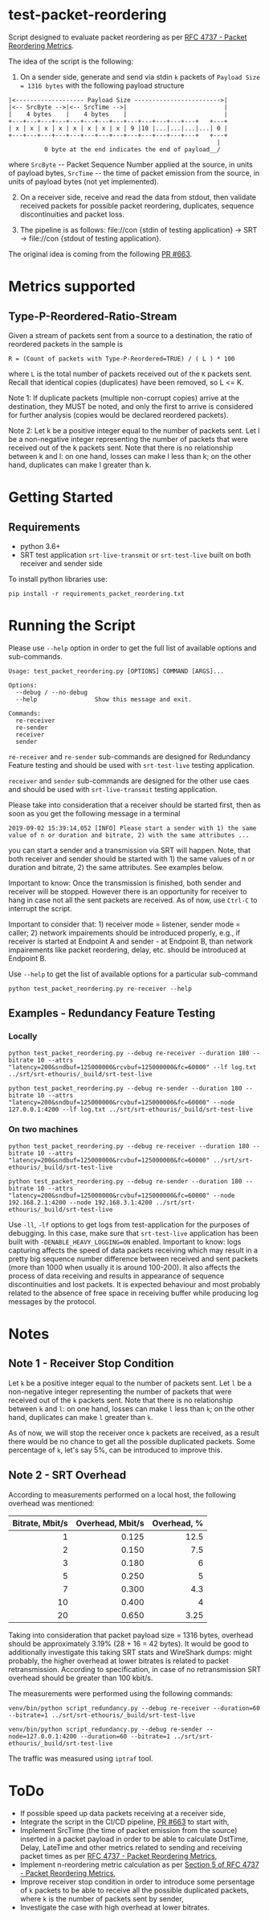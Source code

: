 # test-packet-reordering

Script designed to evaluate packet reordering as per [RFC 4737 - Packet Reordering Metrics](https://tools.ietf.org/html/rfc4737).

The idea of the script is the following:

1. On a sender side, generate and send via stdin `k` packets of `Payload Size = 1316 bytes` with the following payload structure
```
|<------------------- Payload Size ------------------------>|
|<-- SrcByte -->|<-- SrcTime -->|                           |
|    4 bytes    |    4 bytes    |                           |
+---+---+---+---+---+---+---+---+---+---+---+---+---+   +---+
| x | x | x | x | x | x | x | x | 9 |10 |...|...|...|...| 0 |
+---+---+---+---+---+---+---+---+---+---+---+---+---+   +---+
                                                          |
          0 byte at the end indicates the end of payload__/        
```
where `SrcByte` -- Packet Sequence Number applied at the source,
in units of payload bytes,
`SrcTime` -- the time of packet emission from the source,
in units of payload bytes (not yet implemented).

2. On a receiver side, receive and read the data from stdout, then validate received packets for possible packet reordering, duplicates, sequence discontinuities and packet loss.

3. The pipeline is as follows: file://con {stdin of testing application} -> SRT -> file://con {stdout of testing application}.

The original idea is coming from the following [PR #663](https://github.com/Haivision/srt/pull/663).


# Metrics supported

## Type-P-Reordered-Ratio-Stream

Given a stream of packets sent from a source to a destination, the ratio of reordered packets in the sample is 

```
R = (Count of packets with Type-P-Reordered=TRUE) / ( L ) * 100
```

where `L` is the total number of packets received out of the `K` packets sent. Recall that identical copies (duplicates) have been removed, so L <= K.

Note 1: If duplicate packets (multiple non-corrupt copies) arrive at the destination, they MUST be noted, and only the first to arrive is considered for further analysis (copies would be declared reordered packets).  

Note 2: Let k be a positive integer equal to the number of packets sent. Let l be a non-negative integer representing the number of packets that were received out of the k packets sent. Note that there is no relationship between k and l: on one hand, losses can make l less than k; on the other hand, duplicates can make l greater than k.
   
# Getting Started

## Requirements

* python 3.6+
* SRT test application `srt-live-transmit` or `srt-test-live` built on both receiver and sender side

To install python libraries use:
```
pip install -r requirements_packet_reordering.txt
```


# Running the Script

Please use `--help` option in order to get the full list of available options and sub-commands.
```
Usage: test_packet_reordering.py [OPTIONS] COMMAND [ARGS]...

Options:
  --debug / --no-debug
  --help                Show this message and exit.

Commands:
  re-receiver
  re-sender
  receiver
  sender

```

`re-receiver` and `re-sender` sub-commands are designed for Redundancy Feature testing and should be used with `srt-test-live` testing application.

`receiver` and `sender` sub-commands are designed for the other use caes and should be used with `srt-live-transmit` testing application.

Please take into consideration that a receiver should be started first, then as soon as you get the following message in a terminal
```
2019-09-02 15:39:14,052 [INFO] Please start a sender with 1) the same value of n or duration and bitrate, 2) with the same attributes ...
```
you can start a sender and a transmission via SRT will happen. Note, that both receiver and sender should be started with 1) the same values of n or duration and bitrate, 2) the same attributes. See examples below.

Important to know: Once the transmission is finished, both sender and receiver will be stopped. However there is an opportunity for receiver to hang in case not all the sent packets are received. As of now, use `Ctrl-C` to interrupt the script.

Important to consider that: 1) receiver mode = listener, sender mode = caller; 2) network impairements should be introduced properly, e.g., if receiver is started at Endpoint A and sender - at Endpoint B, than network impairements like packet reordering, delay, etc. should be introduced at Endpoint B.

Use `--help` to get the list of available options for a particular sub-command
```
python test_packet_reordering.py re-receiver --help
```

## Examples - Redundancy Feature Testing

### Locally

```
python test_packet_reordering.py --debug re-receiver --duration 180 --bitrate 10 --attrs "latency=200&sndbuf=125000000&rcvbuf=125000000&fc=60000" --lf log.txt ../srt/srt-ethouris/_build/srt-test-live
```
```
python test_packet_reordering.py --debug re-sender --duration 180 --bitrate 10 --attrs "latency=200&sndbuf=125000000&rcvbuf=125000000&fc=60000" --node 127.0.0.1:4200 --lf log.txt ../srt/srt-ethouris/_build/srt-test-live
```

### On two machines

```
python test_packet_reordering.py --debug re-receiver --duration 180 --bitrate 10 --attrs "latency=200&sndbuf=125000000&rcvbuf=125000000&fc=60000" ../srt/srt-ethouris/_build/srt-test-live
```
```
python test_packet_reordering.py --debug re-sender --duration 180 --bitrate 10 --attrs "latency=200&sndbuf=125000000&rcvbuf=125000000&fc=60000" --node 192.168.2.1:4200 --node 192.168.3.1:4200 ../srt/srt-ethouris/_build/srt-test-live
```

Use `-ll`, `-lf` options to get logs from test-application for the purposes of debugging. In this case, make sure that `srt-test-live` application has been built with `-DENABLE_HEAVY_LOGGING=ON` enabled. Important to know: logs capturing affects the speed of data packets receiving which may result in a pretty big sequence number difference between received and sent packets (more than 1000 when usually it is around 100-200). It also affects the process of data receiving and results in appearance of sequence discontinuities and lost packets. It is expected behaviour and most probably related to the absence of free space in receiving buffer while producing log messages by the protocol. 

# Notes

## Note 1 - Receiver Stop Condition

Let `k` be a positive integer equal to the number of packets sent. Let `l` be a non-negative integer representing the number of packets that were received out of the `k` packets sent. Note that there is no relationship between `k` and `l`: on one hand, losses can make `l` less than `k`; on the other hand, duplicates can make `l` greater than `k`.

As of now, we will stop the receiver once `k` packets are received, as a result there would be no chance to get all the possible duplicated packets. Some percentage of `k`, let's say 5%, can be introduced to improve this.

## Note 2 - SRT Overhead

According to measurements performed on a local host, the following overhead was mentioned:

| Bitrate, Mbit/s | Overhead, Mbit/s | Overhead, %  |
|-------------:   |----------------: | -----------: |
| 1               | 0.125            | 12.5         |
| 2               | 0.150            | 7.5          |
| 3               | 0.180            | 6            |
| 5               | 0.250            | 5            |
| 7               | 0.300            | 4.3          |
| 10              | 0.400            | 4            |
| 20              | 0.650            | 3.25         |


Taking into consideration that packet payload size = 1316 bytes, overhead should be approximately 3.19% (28 + 16 = 42 bytes). It would be good to additionally investigate this taking SRT stats and WireShark dumps: might probably, the higher overhead at lower bitrates is related to packet retransmission. According to specification, in case of no retransmission SRT overhead should be greater than 100 kbit/s. 

The measurements were performed using the following commands:
```
venv/bin/python script_redundancy.py --debug re-receiver --duration=60 --bitrate=1 ../srt/srt-ethouris/_build/srt-test-live
```
```
venv/bin/python script_redundancy.py --debug re-sender --node=127.0.0.1:4200 --duration=60 --bitrate=1 ../srt/srt-ethouris/_build/srt-test-live
```

The traffic was measured using `iptraf` tool.

# ToDo

* If possible speed up data packets receiving at a receiver side,
* Integrate the script in the CI/CD pipeline, [PR #663](https://github.com/Haivision/srt/pull/663) to start with,
* Implement SrcTime (the time of packet emission from the source) inserted in a packet payload in order to be able to calculate DstTime, Delay, LateTime and other metrics related to sending and receiving packet times as per [RFC 4737 - Packet Reordering Metrics](https://tools.ietf.org/html/rfc4737),
* Implement n-reordering metric calculation as per [Section 5 of RFC 4737  - Packet Reordering Metrics](https://tools.ietf.org/html/rfc4737#section-5),
* Improve receiver stop condition in order to introduce some persentage of `k` packets to be able to receive all the possible duplicated packets, where `k` is the number of packets sent by sender,
* Investigate the case with high overhead at lower bitrates.